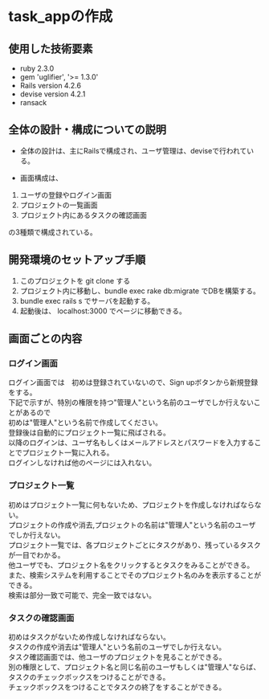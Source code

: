 # task_appの作成

## 使用した技術要素
 - ruby 2.3.0
 - gem 'uglifier', '>= 1.3.0'
 - Rails  version 4.2.6
 - devise version 4.2.1
 - ransack

## 全体の設計・構成についての説明
- 全体の設計は、主にRailsで構成され、ユーザ管理は、deviseで行われている。

- 画面構成は、
1. ユーザの登録やログイン画面
2. プロジェクトの一覧画面
3. プロジェクト内にあるタスクの確認画面<br>

の3種類で構成されている。

## 開発環境のセットアップ手順
1. このプロジェクトを git clone する
2. プロジェクト内に移動し、bundle exec rake db:migrate でDBを構築する。
3. bundle exec rails s でサーバを起動する。
4. 起動後は、 localhost:3000 でページに移動できる。

## 画面ごとの内容

### ログイン画面
ログイン画面では　初めは登録されていないので、Sign upボタンから新規登録をする。 <br>
下記で示すが、特別の権限を持つ"管理人"という名前のユーザでしか行えないことがあるので <br>
初めは"管理人"という名前で作成してください。 <br>
登録後は自動的にプロジェクト一覧に飛ばされる。 <br>
以降のログインは、ユーザ名もしくはメールアドレスとパスワードを入力することでプロジェクト一覧に入れる。<br>
ログインしなければ他のページには入れない。<br>

### プロジェクト一覧
初めはプロジェクト一覧に何もないため、プロジェクトを作成しなければならない。 <br>
プロジェクトの作成や消去,プロジェクトの名前は"管理人"という名前のユーザでしか行えない。 <br>
プロジェクト一覧では、各プロジェクトごとにタスクがあり、残っているタスクが一目でわかる。<br>
他ユーザでも、プロジェクト名をクリックするとタスクをみることができる。<br>
また、検索システムを利用することでそのプロジェクト名のみを表示することができる。<br>
検索は部分一致で可能で、完全一致ではない。<br>

### タスクの確認画面
初めはタスクがないため作成しなければならない。 <br>
タスクの作成や消去は"管理人"という名前のユーザでしか行えない。 <br>
タスク確認画面では、他ユーザのプロジェクトを見ることができる。 <br>
別の権限として、プロジェクト名と同じ名前のユーザもしくは"管理人"ならば、タスクのチェックボックスをつけることができる。<br>
チェックボックスをつけることでタスクの終了をすることができる。<br>
